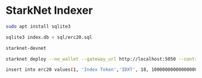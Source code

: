 # StarkNet Indexer

```bash
sudo apt install sqlite3 
```

```bash
sqlite3 index.db < sql/erc20.sql
```

```bash
starknet-devnet
```

```bash
starknet deploy --no_wallet --gateway_url http://localhost:5050 --contract erc20.json --inputs 88772897131020503736870254 1229215828 18 1000000000000000000000 0 2636807177332077360661536399285498270125017543149115376957032708973395455206
```

```bash
insert into erc20 values(1, 'Index Token','IDXT', 18, 1000000000000000000000, 0, 193704331102769107990457894326770276842539641509620827278058837869738428138);
```
